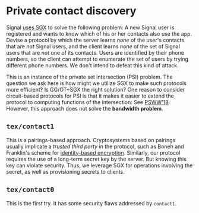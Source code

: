 # Private contact discovery

Signal [uses SGX](https://signal.org/blog/private-contact-discovery/) to solve
the following problem: A new Signal user is registered and wants to know which
of his or her contacts also use the app. Devise a protocol by which the server
learns *none* of the user's contacts that are *not* Signal users, and the client
learns *none* of the set of Signal users that are *not* one of its contacts.
Users are identified by their phone numbers, so the client can attempt to
enumerate the set of users by trying different phone numbers. We don't intend to
defeat this kind of attack.

This is an instance of the private set intersection (PSI) problem. The question
we ask here is how might we utilize SGX to make such protocols more efficient?
Is GG/OT+SGX the right solution? One reason to consider circuit-based protocols
for PSI is that it makes it easier to extend the protocol to computing functions
of the intersection: See [PSWW'18](https://eprint.iacr.org/2018/120.pdf).
However, this approach does not solve the **bandwidth problem**.

## `tex/contact1`
This is a pairings-based approach. Cryptosystems based on pairings usually
implicate a *trusted third party* in the protocol, such as Boneh and
Franklin's scheme for [identity-based
encryption](https://crypto.stanford.edu/~dabo/papers/bfibe.pdf). Similarly, our
protocol requires the use of a long-term secret key by the server. But knowing
this key can violate security. Thus, we leverage SGX for operations involving
the secret, as well as provisioning secrets to clients.

## `tex/contact0`
This is the first try. It has some security flaws addressed by `contact1`.
